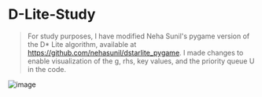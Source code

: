 # D-Lite-Study

> For study purposes, I have modified Neha Sunil's pygame version of the D* Lite algorithm, available at https://github.com/nehasunil/dstarlite_pygame. I made changes to enable visualization of the g, rhs, key values, and the priority queue U in the code.

![image](https://github.com/kwongeunwoo/D-Lite-Study/assets/110722569/47f1b737-a35b-40f9-8c49-fa706bfc5331)
